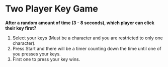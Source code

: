 # Two Player Key Game

**After a random amount of time (3 - 8 seconds), which player can click their key first?**

1. Select your keys (Must be a character and you are restricted to only one character).
2. Press Start and there will be a timer counting down the time until one of you presses your keys.
3. First one to press your key wins.
